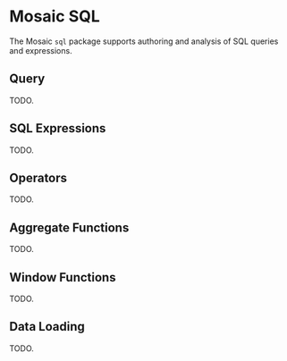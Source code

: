 # Mosaic SQL

The Mosaic `sql` package supports authoring and analysis of SQL queries and expressions.

## Query

TODO.

## SQL Expressions

TODO.

## Operators

TODO.

## Aggregate Functions

TODO.

## Window Functions

TODO.

## Data Loading

TODO.
